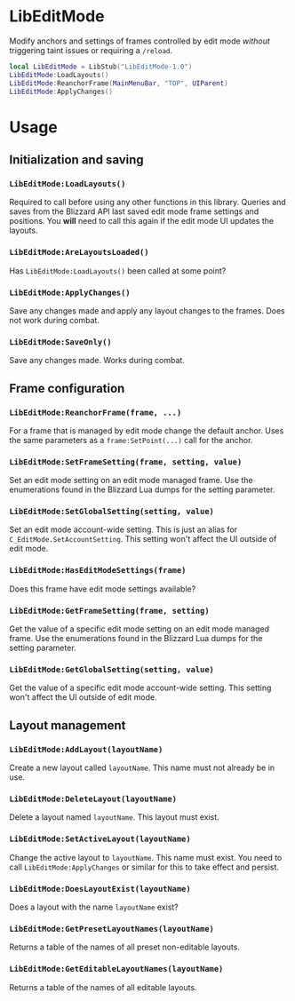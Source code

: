 # LibEditMode

Modify anchors and settings of frames controlled by edit mode _without_
triggering taint issues or requiring a `/reload`.

```lua
local LibEditMode = LibStub("LibEditMode-1.0")
LibEditMode:LoadLayouts()
LibEditMode:ReanchorFrame(MainMenuBar, "TOP", UIParent)
LibEditMode:ApplyChanges()
```

# Usage

## Initialization and saving
### `LibEditMode:LoadLayouts()`

Required to call before using any other functions in this library. Queries and saves from
the Blizzard API last saved edit mode frame settings and positions. You **will**
need to call this again if the edit mode UI updates the layouts.

### `LibEditMode:AreLayoutsLoaded()`

Has `LibEditMode:LoadLayouts()` been called at some point?

### `LibEditMode:ApplyChanges()`

Save any changes made and apply any layout changes to the frames. Does not work
during combat.

### `LibEditMode:SaveOnly()`

Save any changes made. Works during combat.

## Frame configuration

### `LibEditMode:ReanchorFrame(frame, ...)`

For a frame that is managed by edit mode change the default anchor. Uses the
same parameters as a `frame:SetPoint(...)` call for the anchor.

### `LibEditMode:SetFrameSetting(frame, setting, value)`

Set an edit mode setting on an edit mode managed frame. Use the enumerations
found in the Blizzard Lua dumps for the setting parameter.

### `LibEditMode:SetGlobalSetting(setting, value)`

Set an edit mode account-wide setting. This is just an alias for
`C_EditMode.SetAccountSetting`. This setting won't affect the UI outside of edit
mode.

### `LibEditMode:HasEditModeSettings(frame)`

Does this frame have edit mode settings available?

### `LibEditMode:GetFrameSetting(frame, setting)`

Get the value of a specific edit mode setting on an edit mode managed frame.
Use the enumerations found in the Blizzard Lua dumps for the setting parameter.

### `LibEditMode:GetGlobalSetting(setting, value)`

Get the value of a specific edit mode account-wide setting. This setting won't
affect the UI outside of edit mode.

## Layout management

### `LibEditMode:AddLayout(layoutName)`

Create a new layout called `layoutName`. This name must not already be in use.

### `LibEditMode:DeleteLayout(layoutName)`

Delete a layout named `layoutName`. This layout must exist.

### `LibEditMode:SetActiveLayout(layoutName)`

Change the active layout to `layoutName`. This name must exist. You need to call
`LibEditMode:ApplyChanges` or similar for  this to take effect and persist.


### `LibEditMode:DoesLayoutExist(layoutName)`

Does a layout with the name `layoutName` exist?

### `LibEditMode:GetPresetLayoutNames(layoutName)`

Returns a table of the names of all preset non-editable layouts.

### `LibEditMode:GetEditableLayoutNames(layoutName)`

Returns a table of the names of all editable layouts.
